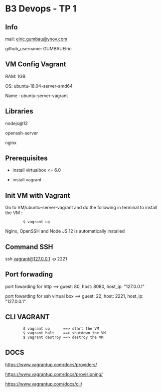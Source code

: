 # B3 Devops - TP 1

## Info

mail: elric.gumbau@ynov.com

github_username: GUMBAUElric

## VM Config Vagrant

RAM: 1GB

OS: ubuntu-18.04-server-amd64

Name : ubuntu-server-vagrant

## Libraries

nodejs@12

openssh-server

nginx

## Prerequisites

- install virtualbox <= 6.0

- install vagrant

## Init VM with Vagrant 

Go to VM/ubuntu-server-vagrant and do the following in terminal to install the VM :

            $ vagrant up
           
Nginx, OpenSSH and Node JS 12 is automatically installed

## Command SSH

ssh vagrant@127.0.0.1 -p 2221

## Port forwading

port fowarding for http
    ==> guest: 80, host: 8080, host_ip: "127.0.0.1"

port fowarding for ssh virtual box
    ==> guest: 22, host: 2221, host_ip: "127.0.0.1"

## CLI VAGRANT

            $ vagrant up      ==> start the VM 
            $ vagrant halt    ==> shutdown the VM
            $ vagrant destroy ==> destroy the VM

## DOCS

https://www.vagrantup.com/docs/providers/

https://www.vagrantup.com/docs/provisioning/

https://www.vagrantup.com/docs/cli/
